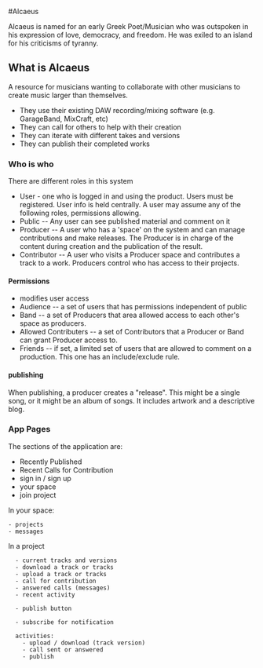 
#Alcaeus

Alcaeus is named for an early Greek Poet/Musician who was outspoken
in his expression of love, democracy, and freedom.
He was exiled to an island for his criticisms of tyranny.

## What is Alcaeus

A resource for musicians wanting to collaborate with other musicians
to create music larger than themselves.

- They use their existing DAW recording/mixing software
(e.g. GarageBand, MixCraft, etc)
- They can call for others to help with their creation
- They can iterate with different takes and versions
- They can publish their completed works

### Who is who

There are different roles in this system

- User - one who is logged in and using the product.  Users must
  be registered.  User info is held centrally.  A user may
  assume any of the following roles, permissions allowing.
- Public -- Any user can see published material and comment on it
- Producer -- A user who has a 'space' on the system and can manage
contributions and make releases.  The Producer is in charge of the
content during creation and the publication of the result.
- Contributor -- A user who visits a Producer space and contributes a track
to a work.  Producers control who has access to their projects.

#### Permissions
- modifies user access
 - Audience -- a set of users that has permissions independent of public
 - Band -- a set of Producers that area allowed access to each other's
space as producers.
- Allowed Contributers -- a set of Contributors that a Producer or Band can grant Producer
access to. 
- Friends -- if set, a limited set of users that are allowed to comment
on a production.  This one has an include/exclude rule.

#### publishing
When publishing, a producer creates a "release".  This might be a single song,
or it might be an album of songs.
It includes artwork and a descriptive blog.

### App Pages
The sections of the application are:

- Recently Published
- Recent Calls for Contribution
- sign in / sign up
- your space
- join project

In your space:

    - projects
    - messages

In a project

      - current tracks and versions
      - download a track or tracks
      - upload a track or tracks  
      - call for contribution
      - answered calls (messages)
      - recent activity
      
      - publish button
      
      - subscribe for notification
      
      activities:
        - upload / download (track version)
        - call sent or answered
        - publish 

